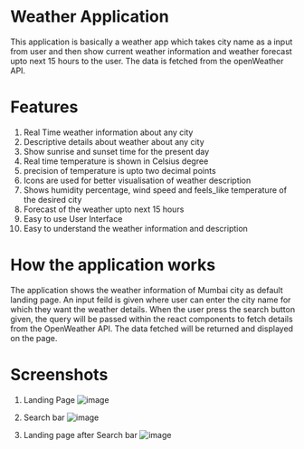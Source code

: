 # Weather Application
This application is basically a weather app which takes city name as a input from user and then show current weather information and weather forecast upto next 15 hours to the user. The data is fetched from the openWeather API.

# Features
1. Real Time weather information about any city
2. Descriptive details about weather about any city
3. Show sunrise and sunset time for the present day
4. Real time temperature is shown in Celsius degree
5. precision of temperature is upto two decimal points
6. Icons are used for better visualisation of weather description
7. Shows humidity percentage, wind speed and feels_like temperature of the desired city
8. Forecast of the weather upto next 15 hours
9. Easy to use User Interface
10. Easy to understand the weather information and description

# How the application works
The application shows the weather information of Mumbai city as default landing page. An input feild is given where user can enter the city name for which they want the weather details. When the user press the search button given, the query will be passed within the react components to fetch details from the OpenWeather API. The data fetched will be returned and displayed on the page. 

# Screenshots
1. Landing Page
  ![image](https://github.com/saketjh13/WeatherMonitor/assets/143515837/4077cf3c-20e6-4d1f-a372-8f2242457198)

2. Search bar
  ![image](https://github.com/saketjh13/WeatherMonitor/assets/143515837/8bde2593-2e8c-45b3-bd23-d3416243161d)

3. Landing page after Search bar
   ![image](https://github.com/saketjh13/WeatherMonitor/assets/143515837/38c3078b-7ad6-4352-bf33-2647cc1f30e1)



